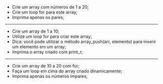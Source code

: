 * Crie um array com números de 1 a 20;
* Crie um loop for para este array;
* Imprima apenas os pares;
____
* Crie um array de 1 a 10;
* Utilize um loop for para criar este array;
* Dica: você pode utilizar o método array_push(arr, elemento) para inserir um elemento em um array;
* Imprima o array criado com print_r;
____
* Crie um array de 10 a 20 com for;
* Faça um loop em cima do array criado dinamicamente;
* Imprima apenas os números ímpares;